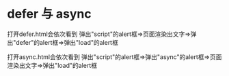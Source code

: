 # defer 与 async
打开defer.html会依次看到 弹出"script"的alert框=>页面渲染出文字=>弹出"defer"的alert框=>弹出"load"的alert框

打开async.html会依次看到 弹出"script"的alert框=>弹出"async"的alert框=>页面渲染出文字=>弹出"load"的alert框